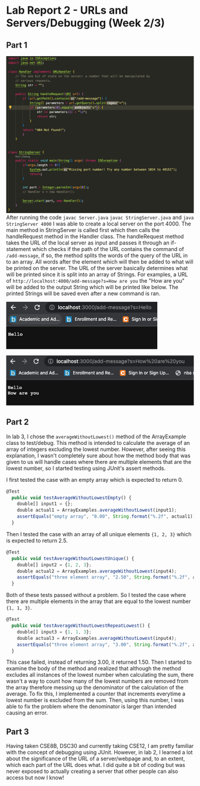 # Lab Report 2 - URLs and Servers/Debugging (Week 2/3)
## Part 1
![Image](stringserver.png)
After running the code
`javac Server.java`
`javac StringServer.java`
and `java StringServer 4000`
I was able to create a local server on the port 4000. The main method in StringServer is called first which then calls the handleRequest method in the Handler class. The handleRequest method takes the URL of the local server as input and passes it through an if-statement which checks if the path of the URL contains the command of `/add-message`, if so, the method splits the words of the query of the URL in to an array. All words after the element which will then be added to what will be printed on the server. The URL of the server basically determines what will be printed since it is split into an array of Strings. For examples, a URL of `http://localhost:4000/add-message?s=How are you` the "How are you" will be added to the output String which will be printed like below. The printed Strings will be saved even after a new command is ran.


![Image](ex1.png)

![Image](ex2.png)

## Part 2
In lab 3, I chose the `averageWithoutLowest()` method of the ArrayExample class to test/debug. This method is intended to calculate the average of an array of integers excluding the lowest number. However, after seeing this explanation, I wasn't completely sure about how the method body that was given to us will handle cases where there are multiple elements that are the lowest number, so I started testing using JUnit's assert methods.  

I first tested the case with an empty array which is expected to return 0.
```js
@Test
  public void testAverageWithoutLowestEmpty() {
    double[] input1 = {};
    double actual1 = ArrayExamples.averageWithoutLowest(input1);
    assertEquals("empty array", "0.00", String.format("%.2f", actual1));
  }  
```
Then I tested the case with an array of all unique elements `{1, 2, 3}` which is expected to return 2.5.
```js
@Test
  public void testAverageWithoutLowestUnique() {
    double[] input2 = {1, 2, 3};
    double actual2 = ArrayExamples.averageWithoutLowest(input4);
    assertEquals("three element array", "2.50", String.format("%.2f", actual2));
  }    
```
Both of these tests passed without a problem. So I tested the case where there are multiple elements in the array that are equal to the lowest number `{1, 1, 3}`.
```js
@Test
  public void testAverageWithoutLowestRepeatLowest() {
    double[] input3 = {1, 1, 3};
    double actual3 = ArrayExamples.averageWithoutLowest(input4);
    assertEquals("three element array", "3.00", String.format("%.2f", actual3));
  }    
```
This case failed, instead of returning 3.00, it returned 1.50. Then I started to examine the body of the method and realized that although the method excludes all instances of the lowest number when calculating the sum, there wasn't a way to count how many of the lowest numbers are removed from the array therefore messing up the denominator of the calculation of the average. To fix this, I implemented a counter that increments everytime a lowest number is excluded from the sum. Then, using this number, I was able to fix the problem where the denominator is larger than intended causing an error.

## Part 3
Having taken CSE8B, DSC30 and currently taking CSE12, I am pretty familiar with the concept of debugging using JUnit. However, in lab 2, I learned a lot about the significance of the URL of a server/webpage and, to an extent, which each part of the URL does what. I did quite a bit of coding but was never exposed to actually creating a server that other people can also access but now I know!
